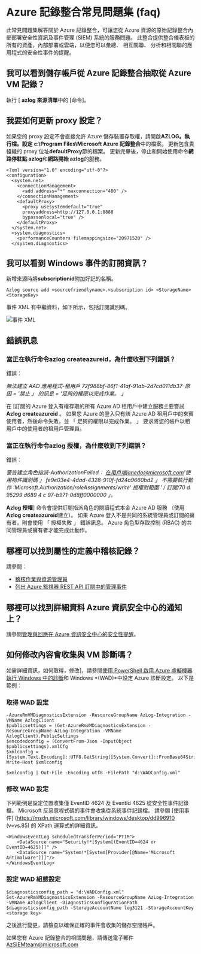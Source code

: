 <properties
   pageTitle="Azure 記錄整合常見問題集 |Microsoft Azure"
   description="此常見問題集解答關於 Azure 記錄整合的問題。"
   services="security"
   documentationCenter="na"
   authors="TomShinder"
   manager="MBaldwin"
   editor="TerryLanfear"/>

<tags
   ms.service="security"
   ms.devlang="na"
   ms.topic="article"
   ms.tgt_pltfrm="na"
   ms.workload="na"
   ms.date="08/23/2016"
   ms.author="TomSh"/>

# <a name="azure-log-integration-frequently-asked-questions-faq"></a>Azure 記錄整合常見問題集 (faq)

此常見問題集解答關於 Azure 記錄整合，可讓您從 Azure 資源的原始記錄整合內部部署安全性資訊及事件管理 (SIEM) 系統的服務問題。 此整合提供整合儀表板的所有的資產，內部部署或雲端，以便您可以彙總、 相互關聯、 分析和相關聯的應用程式的安全性事件的提醒。

## <a name="how-can-i-see-the-storage-accounts-from-which-azure-log-integration-is-pulling-azure-vm-logs-from"></a>我可以看到儲存帳戶從 Azure 記錄整合抽取從 Azure VM 記錄？

執行 [ **azlog 來源清單**中的 [命令]。

## <a name="how-can-i-update-the-proxy-configuration"></a>我要如何更新 proxy 設定？

如果您的 proxy 設定不會直接允許 Azure 儲存裝置存取權，請開啟**AZLOG。執行檔。設定** **c:\Program Files\Microsoft Azure 記錄整合**中的檔案。 更新包含貴組織的 proxy 位址**defaultProxy**節的檔案。 更新完畢後，停止和開始使用命令**網路停駐點 azlog**和**網路開始 azlog**的服務。

    <?xml version="1.0" encoding="utf-8"?>
    <configuration>
      <system.net>
        <connectionManagement>
          <add address="*" maxconnection="400" />
        </connectionManagement>
        <defaultProxy>
          <proxy usesystemdefault="true"
          proxyaddress=http://127.0.0.1:8888
          bypassonlocal="true" />
        </defaultProxy>
      </system.net>
      <system.diagnostics>
        <performanceCounters filemappingsize="20971520" />
      </system.diagnostics>   

## <a name="how-can-i-see-the-subscription-information-in-windows-events"></a>我可以看到 Windows 事件的訂閱資訊？

新增來源時將**subscriptionid**附加好記的名稱。

    Azlog source add <sourcefriendlyname>.<subscription id> <StorageName> <StorageKey>  

事件 XML 有中繼資料，如下所示，包括訂閱識別碼。

![事件 XML][1]

## <a name="error-messages"></a>錯誤訊息

### <a name="when-running-command-azlog-createazureid-why-do-i-get-the-following-error"></a>當正在執行命令**azlog createazureid**，為什麼收到下列錯誤？

錯誤︰

  *無法建立 AAD 應用程式-租用戶 72f988bf-86f1-41af-91ab-2d7cd011db37-原因 = '禁止 」 的訊息 = '足夠的權限以完成作業。 」*

在 [訂閱的 Azure 登入有權存取的所有 Azure AD 租用戶中建立服務主要嘗試**Azlog createazureid** 。 如果您 Azure 的登入只有該 Azure AD 租用戶中的來賓使用者，然後命令失敗，並 「 足夠的權限以完成作業。 」 要求將您的帳戶以租用戶中的使用者的租用戶管理員。

### <a name="when-running-command-azlog-authorize-why-do-i-get-the-following-error"></a>當正在執行命令**azlog 授權**，為什麼收到下列錯誤？

錯誤︰

  *警告建立角色指派-AuthorizationFailed︰ 在用戶端janedo@microsoft.com'使用物件識別碼 」 fe9e03e4-4dad-4328-910f-fd24a9660bd2 」 不需要執行動作 'Microsoft.Authorization/roleAssignments/write' 授權對範圍 ' / 訂閱/70 d 95299 d689 4 c 97-b971-0d8ff0000000 」。*

**Azlog 授權**] 命令會提供訂閱指派角色的閱讀程式本金 Azure AD 服務 （使用**Azlog createazureid**建立）。 如果 Azure 登入不是共同的系統管理員或訂閱的擁有者，則會使用 「 授權失敗 」 錯誤訊息。 Azure 角色型存取控制 (RBAC) 的共同管理員或擁有者才能完成此動作。

## <a name="where-can-i-find-the-definition-of-the-properties-in-audit-log"></a>哪裡可以找到屬性的定義中稽核記錄？

請參閱︰

- [稽核作業與資源管理員](../resource-group-audit.md)
- [列出 Azure 監視器 REST API 訂閱中的管理事件](https://msdn.microsoft.com/library/azure/dn931934.aspx)

## <a name="where-can-i-find-details-on-azure-security-center-alerts"></a>哪裡可以找到詳細資料 Azure 資訊安全中心的通知上？

請參閱[管理與回應在 Azure 資訊安全中心的安全性提醒](../security-center/security-center-managing-and-responding-alerts.md)。

## <a name="how-can-i-modify-what-is-collected-with-vm-diagnostics"></a>如何修改內容會收集與 VM 診斷嗎？

如需詳細資訊，如何取得，修改]，請參閱[使用 PowerShell 啟用 Azure 虛擬機器執行 Windows 中的診斷](../virtual-machines/virtual-machines-windows-ps-extensions-diagnostics.md)和 Windows *(WAD)*中設定 Azure 診斷設定。 以下是範例︰

### <a name="get-the-wad-config"></a>取得 WAD 設定

    -AzureRmVMDiagnosticsExtension -ResourceGroupName AzLog-Integration -VMName AzlogClient
    $publicsettings = (Get-AzureRmVMDiagnosticsExtension -ResourceGroupName AzLog-Integration -VMName AzlogClient).PublicSettings
    $encodedconfig = (ConvertFrom-Json -InputObject $publicsettings).xmlCfg
    $xmlconfig = [System.Text.Encoding]::UTF8.GetString([System.Convert]::FromBase64String($encodedconfig))
    Write-Host $xmlconfig

    $xmlconfig | Out-File -Encoding utf8 -FilePath "d:\WADConfig.xml"

### <a name="modify-the-wad-config"></a>修改 WAD 設定

下列範例是設定位置收集僅 EventID 4624 及 EventId 4625 從安全性事件記錄檔。 Microsoft 反惡意程式碼的事件會收集從系統事件記錄檔。 請參閱 [使用事件] (https://msdn.microsoft.com/library/windows/desktop/dd996910 (v=vs.85) 的 XPath 運算式的詳細資訊。

    <WindowsEventLog scheduledTransferPeriod="PT1M">
        <DataSource name="Security!*[System[(EventID=4624 or EventID=4625)]]" />
        <DataSource name="System!*[System[Provider[@Name='Microsoft Antimalware']]]"/>
    </WindowsEventLog>

### <a name="set-the-wad-configuration"></a>設定 WAD 組態設定

    $diagnosticsconfig_path = "d:\WADConfig.xml"
    Set-AzureRmVMDiagnosticsExtension -ResourceGroupName AzLog-Integration -VMName AzlogClient -DiagnosticsConfigurationPath $diagnosticsconfig_path -StorageAccountName log3121 -StorageAccountKey <storage key>

之後進行變更，請檢查以確保正確的事件會收集的儲存空間帳戶。

如果您有 Azure 記錄整合的相關問題，請傳送電子郵件[AzSIEMteam@microsoft.com](mailto:AzSIEMteam@microsoft.com)

<!--Image references-->
[1]: ./media/security-azure-log-integration-faq/event-xml.png
